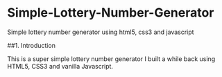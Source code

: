 # Simple-Lottery-Number-Generator
Simple lottery number generator using html5, css3 and javascript

##1. Introduction

This is a super simple lottery number generator I built a while back using HTML5, CSS3 and vanilla Javascript. 
